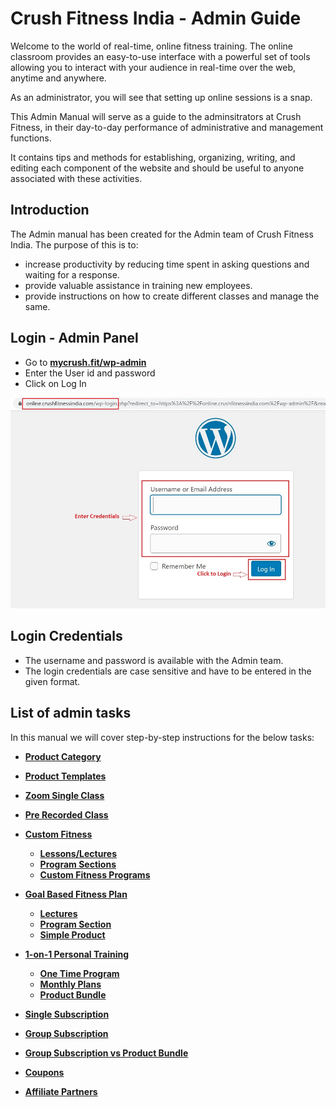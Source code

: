 # **Crush Fitness India - Admin Guide**

Welcome to the world of real-time, online fitness training. The online classroom provides an easy-to-use interface with a powerful set of tools allowing you to interact with your audience in real-time over the web, anytime and anywhere.

As an administrator, you will see that setting up online sessions is a snap.

This Admin Manual will serve as a guide to the adminsitrators at Crush Fitness, in their day-to-day performance of administrative and management functions.

It contains tips and methods for establishing, organizing, writing, and editing each component of the website and should be useful to anyone associated with these activities. 

## **Introduction**

The Admin manual has been created for the Admin team of Crush Fitness India. The purpose of this is to:

*   increase productivity by reducing time spent in asking questions and waiting for a response.
*   provide valuable assistance in training new employees.
*   provide instructions on how to create different classes and manage the same.


## **Login - Admin Panel**

*   Go to <a href="https://www.mycrush.fit/wp-admin" target="_blank">**mycrush.fit/wp-admin**</a>
*   Enter the User id and password
*   Click on Log In

![admin login](images/adminlogin.jpg)

## **Login Credentials**

*   The username and password is available with the Admin team.
*   The login credentials are case sensitive and have to be entered in the given format.

## **List of admin tasks**

In this manual we will cover step-by-step instructions for the below tasks:


*   [**Product Category**](Product-Category.md)
*   [**Product Templates**](Product-Templates.md)
*   [**Zoom Single Class**](Zoom-Single-Class.md)
*   [**Pre Recorded Class**](Pre-Recorded-Class.md)

*   [**Custom Fitness**](Custom-Fitness\Introduction.md)

    *   [**Lessons/Lectures**](Custom-Fitness/Lectures.md)
    *   [**Program Sections**](Custom-Fitness/Program-Section.md)
    *   [**Custom Fitness Programs**](Custom-Fitness/Custom-Fitness-Program.md)

*   [**Goal Based Fitness Plan**](Goal-Based-Fitness-Plan\Introduction.md)

    *   [**Lectures**](Goal-Based-Fitness-Plan\Lectures.md)
    *   [**Program Section**](Goal-Based-Fitness-Plan\Program-Section.md)
    *   [**Simple Product**](Goal-Based-Fitness-Plan\Simple-Product.md)

*   [**1-on-1 Personal Training**](1-on-1-Personal-Training\Introduction.md)

    -   [**One Time Program**](1-on-1-Personal-Training\One-Time-Program.md)
    -   [**Monthly Plans**](1-on-1-Personal-Training\Monthly-Plans.md)
    -   [**Product Bundle**](1-on-1-Personal-Training\Product-Bundle.md)

*   [**Single Subscription**](Single-Subscription.md)
*   [**Group Subscription**](Group-Subscription.md)
*   [**Group Subscription vs Product Bundle**](Group-Subscription-vs-Product-Bundle.md)
*   [**Coupons**](Coupons.md)
*   [**Affiliate Partners**](Affiliate-Partners.md)